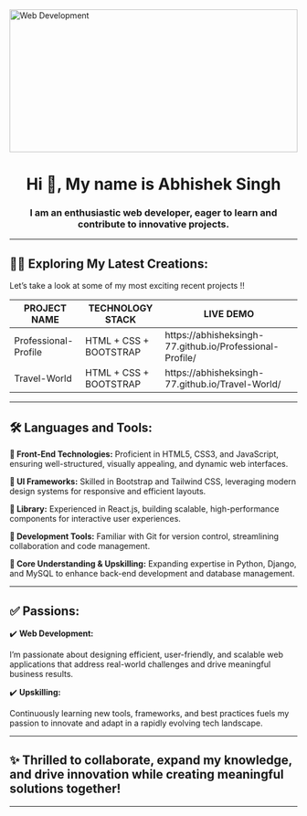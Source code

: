 <img src="https://b1463816.smushcdn.com/1463816/wp-content/uploads/2015/04/banner-web-development.png?lossy=2&strip=1&webp=1" alt="Web Development" width="100%" height="250px"/>

<h1 align="center">Hi 👋, My name is Abhishek Singh</h1>
<h3 align="center">I am an enthusiastic web developer, eager to learn and contribute to innovative projects.</h3>

---

## 👨‍💻 Exploring My Latest Creations:

Let’s take a look at some of my most exciting recent projects !!

<table>
        <thead>
            <tr>
                <th> PROJECT NAME</th>
                <th>TECHNOLOGY STACK</th>
                <th> LIVE DEMO </th>
            </tr>
        </thead>
        <tbody>
            <tr>
                <td>Professional-Profile</td>
                <td>HTML + CSS + BOOTSTRAP</td>
                <td>https://abhisheksingh-77.github.io/Professional-Profile/</td>
            </tr>
            <tr>
                <td>Travel-World</td>
                <td>HTML + CSS + BOOTSTRAP </td>
                <td>https://abhisheksingh-77.github.io/Travel-World/</td>
            </tr>
        </tbody>
    </table>

---

## 🛠️ Languages and Tools:

<strong>🌟 Front-End Technologies:</strong> 
  Proficient in HTML5, CSS3, and JavaScript, ensuring well-structured, visually appealing, and dynamic web interfaces.
  
<strong>🌟 UI Frameworks:</strong> 
  Skilled in Bootstrap and Tailwind CSS, leveraging modern design systems for responsive and efficient layouts.

<strong>🌟 Library:</strong> 
  Experienced in React.js, building scalable, high-performance components for interactive user experiences.

<strong>🌟 Development Tools:</strong> 
  Familiar with Git for version control, streamlining collaboration and code management.

<strong>🌟 Core Understanding & Upskilling:</strong> 
  Expanding expertise in Python, Django, and MySQL to enhance back-end development and database management.
  
---
## ✅ Passions:

✔️ <b>Web Development:</b>

I’m passionate about designing efficient, user-friendly, and scalable web applications that address real-world challenges and drive meaningful business results.

✔️ <b>Upskilling:</b>

Continuously learning new tools, frameworks, and best practices fuels my passion to innovate and adapt in a rapidly evolving tech landscape.

---

## ✨ Thrilled to collaborate, expand my knowledge, and drive innovation while creating meaningful solutions together!

---

